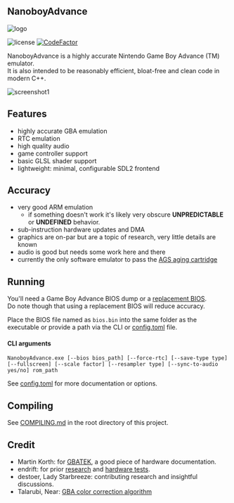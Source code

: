<h2>NanoboyAdvance</h2>

![logo](media/logo_cropped.png)

![license](https://img.shields.io/github/license/fleroviux/NanoboyAdvance)
[![CodeFactor](https://www.codefactor.io/repository/github/fleroviux/NanoboyAdvance/badge)](https://www.codefactor.io/repository/github/fleroviux/NanoboyAdvance)

NanoboyAdvance is a highly accurate Nintendo Game Boy Advance (TM) emulator.<br>
It is also intended to be reasonably efficient, bloat-free and clean code in modern C++.

![screenshot1](media/screenshot1.png)

## Features

- highly accurate GBA emulation
- RTC emulation
- high quality audio
- game controller support
- basic GLSL shader support
- lightweight: minimal, configurable SDL2 frontend

## Accuracy
- very good ARM emulation
  - if something doesn't work it's likely very obscure **UNPREDICTABLE** or **UNDEFINED** behavior.
- sub-instruction hardware updates and DMA
- graphics are on-par but are a topic of research, very little details are known 
- audio is good but needs some work here and there
- currently the only software emulator to pass the [AGS aging cartridge](https://tcrf.net/AGS_Aging_Cartridge)

## Running

You'll need a Game Boy Advance BIOS dump or a [replacement BIOS](https://github.com/Nebuleon/ReGBA/blob/master/bios/gba_bios.bin).  
Do note though that using a replacement BIOS will reduce accuracy.

Place the BIOS file named as `bios.bin` into the same folder as the executable or provide a path via the CLI or [config.toml](https://github.com/fleroviux/NanoboyAdvance/blob/master/resource/config.toml) file.

#### CLI arguments
```
NanoboyAdvance.exe [--bios bios_path] [--force-rtc] [--save-type type] [--fullscreen] [--scale factor] [--resampler type] [--sync-to-audio yes/no] rom_path
```
See [config.toml](https://github.com/fleroviux/NanoboyAdvance/blob/master/resource/config.toml) for more documentation or options.

## Compiling

See [COMPILING.md](https://github.com/fleroviux/NanoboyAdvance/blob/master/COMPILING.md) in the root directory of this project.

## Credit

- Martin Korth: for [GBATEK](http://problemkaputt.de/gbatek.htm), a good piece of hardware documentation.
- endrift: for prior [research](http://mgba.io/tag/emulation/) and [hardware tests](https://github.com/mgba-emu/suite).
- destoer, Lady Starbreeze: contributing research and insightful discussions.
- Talarubi, Near: [GBA color correction algorithm](https://byuu.net/video/color-emulation)
